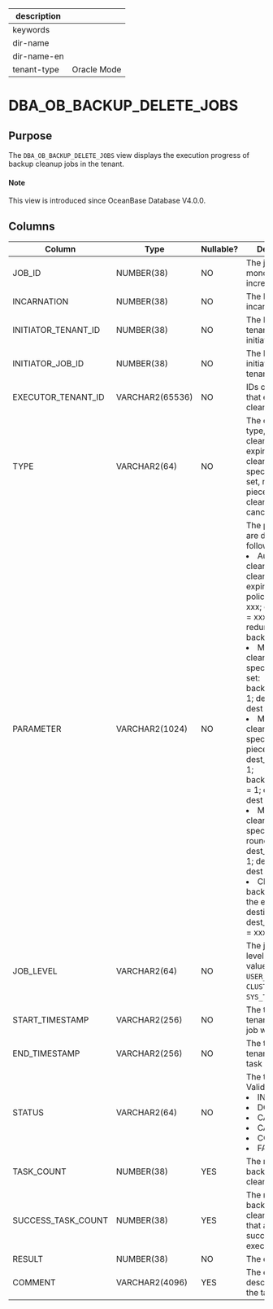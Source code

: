 |description||
|---|---|
|keywords||
|dir-name||
|dir-name-en||
|tenant-type|Oracle Mode|

# DBA_OB_BACKUP_DELETE_JOBS

## Purpose

The `DBA_OB_BACKUP_DELETE_JOBS` view displays the execution progress of backup cleanup jobs in the tenant.

<main id="notice" type='explain'>
  <h4>Note</h4>
  <p>This view is introduced since OceanBase Database V4.0.0. </p>
</main>

## Columns

| Column | Type | Nullable? | Description |
| --- | --- | --- | --- |
| JOB_ID | NUMBER(38) | NO | The job ID, which monotonically increases. |
| INCARNATION | NUMBER(38) | NO | The ID of the incarnation. |
| INITIATOR_TENANT_ID | NUMBER(38) | NO | The ID of the tenant that initiated the job. |
| INITIATOR_JOB_ID | NUMBER(38) | NO | The ID of the job initiated by the tenant. |
| EXECUTOR_TENANT_ID | VARCHAR2(65536) | NO | IDs of tenants that execute the cleanup job. |
| TYPE | VARCHAR2(64) | NO | The cleanup type, including cleanup upon expiration, cleanup for a specified backup set, round, or piece, and cleanup canceling. |
| PARAMETER | VARCHAR2(1024) | NO | The parameters are described as follows:<li>Automatic cleanup or cleanup upon expiration: policy_name = xxx; expired_time = xxx; redundancy:2; backup_copies:1;<li>Manual cleanup for a specified backup set: backup_set_id = 1; dest_id = 1; dest = xxxxx;<li>Manual cleanup for a specified backup piece: dest_round_id = 1; backup_piece_id = 1; dest_id = 1; dest = xxxx;<li>Manual cleanup for a specified backup round: dest_round_id = 1; dest_id = 1; dest = xxxx;<li>Cleanup of backup data on the entire destination: dest_id = 1; dest = xxx; |
| JOB_LEVEL | VARCHAR2(64) | NO | The job initiation level. Valid values: `USER_TENANT`, `CLUSTER`, and `SYS_TENANT`. |
| START_TIMESTAMP | VARCHAR2(256) | NO | The time on the tenant when the job was started. |
| END_TIMESTAMP | VARCHAR2(256) | NO | The time on the tenant when the task ended. |
| STATUS | VARCHAR2(64) | NO | The task status. Valid values:<li>INIT<li>DOING<li>CANCELING<li>CANCELED<li>COMPLETED<li>FAILED |
| TASK_COUNT | NUMBER(38) | YES | The number of backup set/piece cleanup tasks. |
| SUCCESS_TASK_COUNT | NUMBER(38) | YES | The number of backup set/piece cleanup tasks that are successfully executed. |
| RESULT | NUMBER(38) | NO | The error code. |
| COMMENT | VARCHAR2(4096) | YES | The execution description of the task. |

